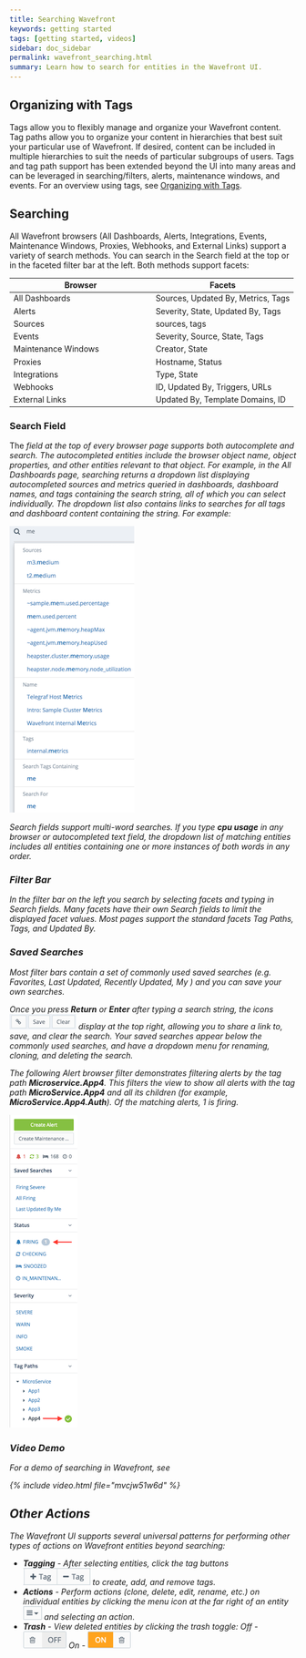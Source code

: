 ```yaml
---
title: Searching Wavefront
keywords: getting started
tags: [getting started, videos]
sidebar: doc_sidebar
permalink: wavefront_searching.html
summary: Learn how to search for entities in the Wavefront UI.
---
```


## Organizing with Tags

Tags allow you to flexibly manage and organize your Wavefront content. Tag paths allow you to organize your content in hierarchies that best suit your particular use of Wavefront. If desired, content can be included in multiple hierarchies to suit the needs of particular subgroups of users. Tags and tag path support has been extended beyond the UI into many areas and can be leveraged in searching/filters, alerts, maintenance windows, and events. For an overview using tags, see [Organizing with Tags](tags_overview.html).

## Searching

All Wavefront browsers (All Dashboards, Alerts, Integrations, Events, Maintenance Windows, Proxies, Webhooks, and External Links) support a variety of search methods. You can search in the Search field at the top or in the faceted filter bar at the left. Both methods support facets:

<table width="75%">
<colgroup>
<col width="50%" />
<col width="50%" />
</colgroup> 
<thead>
<tr><th>Browser</th><th>Facets</th></tr>
</thead>
<tbody>
<tr>
<td>All Dashboards</td>
<td>Sources, Updated By, Metrics, Tags</td>
</tr>
<tr>
<td>Alerts</td>
<td>Severity, State, Updated By, Tags</td>
</tr>
<tr>
<td>Sources</td>
<td>sources, tags</td>
</tr>
<tr>
<td>Events</td>
<td>Severity, Source, State, Tags</td>
</tr>
<tr>
<td>Maintenance Windows</td>
<td>Creator, State</td>
</tr>
<tr>
<td>Proxies</td>
<td>Hostname, Status</td>
</tr>
<tr>
<td>Integrations</td>
<td>Type, State</td>
</tr>
<tr>
<td>Webhooks</td>
<td>ID, Updated By, Triggers, URLs</td>
</tr>
<tr>
<td>External Links</td>
<td>Updated By, Template Domains, ID</td>
</tr>
</tbody>
</table>

### Search Field

The <i class="fa fa-search"/> field at the top of every browser page supports both autocomplete and search. The autocompleted entities include the browser object name, object properties, and other entities relevant to that object. For example, in the All Dashboards page, searching returns a dropdown list displaying autocompleted sources and metrics queried in dashboards, dashboard names, and tags containing the search string, all of which you can select individually. The dropdown list also contains links to searches for _all_ tags and dashboard content containing the string. For example:

![search auto](images/search_auto.png)

Search fields support multi-word searches. If you type **cpu usage** in any browser or autocompleted text field, the dropdown list of matching entities includes all entities containing one or more instances of both words in any order.

### Filter Bar

In the filter bar on the left you search by selecting facets and typing in Search fields. Many facets have their own Search fields to limit the displayed facet values. Most pages support the standard facets Tag Paths, Tags, and Updated By.

### Saved Searches

Most filter bars contain a set of commonly used saved searches (e.g. Favorites, Last Updated, Recently Updated, My <XXX>) and you can save your own searches. 

Once you press **Return** or **Enter** after typing a search string, the icons ![search icons](images/searchicons.png#inline) display at the top right, allowing you to share a link to, save, and clear the search. Your saved searches appear below the commonly used searches, and have a dropdown menu for renaming, cloning, and deleting the search.

The following Alert browser filter demonstrates filtering alerts by the tag path **Microservice.App4**. This filters the view to show all alerts with the tag path **MicroService.App4** and all its children (for example, **MicroService.App4.Auth**). Of the matching alerts, 1 is firing.

![Tag path](images/MicroService.App4_firing.png)

### Video Demo

For a demo of searching in Wavefront, see

{% include video.html file="mvcjw51w6d" %}


## Other Actions

The Wavefront UI supports several universal patterns for performing other types of actions on Wavefront entities beyond searching:

-   **Tagging** - After selecting entities, click the tag buttons ![tag toggle](images/tag_toggle.png#inline) to create, add, and remove tags.
-   **Actions** - Perform actions (clone, delete, edit, rename, etc.) on individual entities by clicking the menu icon at the far right of an entity ![action menu](images/action_menu.png#inline) and selecting an action.
-   **Trash** - View deleted entities by clicking the trash toggle: Off - ![trash off](images/trash_off.png#inline) On - ![trash on](images/trash_on.png#inline)
